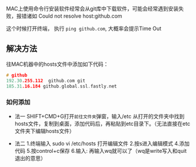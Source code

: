 MAC上使用命令行安装软件经常会从git库中下载软件，可能会经常遇到安装失败，报错诸如 Could not resolve host:github.com

这个时候打开终端， 执行 ``ping github.com``, 大概率会提示Time Out

## 解决方法
往MAC机器中的hosts文件中添加如下代码：
```c
# github
192.30.255.112  github.com git 
185.31.16.184 github.global.ssl.fastly.net  
```
### 如何添加
- 法一
SHIFT+CMD+G打开``前往文件夹``弹窗，输入/etc
从打开的文件夹中找到hosts文件，复制到桌面，添加代码后，再粘贴到etc目录下。（无法直接在etc文件夹下编辑hosts文件）

- 法二
1.终端输入 sudo vi /etc/hosts 打开编辑文件
2.按s进入编辑模式
4.添加代码
5.按control+c保存
6.输入: 再输入wq就可以了（wq是write写入和quit退出的意思）